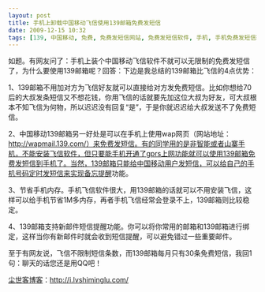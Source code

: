 ```yaml
---
layout: post
title: 手机上卸载中国移动飞信使用139邮箱免费发短信
date: 2009-12-15 10:32
tags: [139, 中国移动, 免费, 免费发短信网站, 免费发短信软件, 手机, 手机免费发短信软件, 电脑免费发短信, 电脑免费发短信软件, 电脑网络, 短信, 邮箱, 飞信]
---
```

如题。有网友问了：手机上装个中国移动飞信软件不就可以无限制的免费发短信了，为什么要使用139邮箱呢？回答：下边是我总结的139邮箱比飞信的4点优势：

1、139邮箱不用加对方为飞信好友就可以直接给对方发免费短信。比如你想给70后的大叔发条短信又不想花钱，你用飞信的话就要先加这位大叔为好友，可大叔根本不知飞信为何物，所以迟迟没有回复“是”，于是你就迟迟给大叔发送不了免费短信。

2、中国移动139邮箱另一好处是可以在手机上使用wap网页（网站地址：http://wapmail.139.com/）来免费发短信。有的同学用的是非智能或者山寨手机，不能安装飞信软件，但只要能手机开通了gprs上网功能就可以使用139邮箱免费发短信到手机了。当然，139邮箱只能给中国移动用户发短信，可以给自己的手机号码<a href="http://i.lvshiminglu.com/blog/401.html" target="_self">定时发短信来实现备忘提醒</a>功能。

3、节省手机内存。手机飞信软件很大，用139邮箱的话就可以不用安装飞信，这样可以给手机节省1M多内存，再者手机飞信经常会登录不上，139邮箱则比较稳定。

4、139邮箱支持新邮件短信提醒功能。你可以将你常用的邮箱和139邮箱进行绑定，这样当你有新邮件时就会收到短信提醒，可以避免错过一些重要邮件。

至于有网友说，飞信不限制短信条数，而139邮箱每月只有30条免费短信，我回1句：聊天的话您还是用QQ吧！

<a href="http://i.lvshiminglu.com/">尘世客博客</a>：<a href="http://i.lvshiminglu.com/">http://i.lvshiminglu.com/</a>

